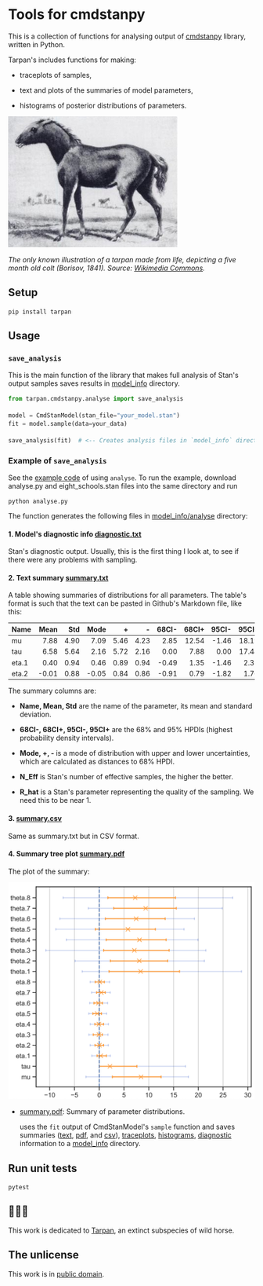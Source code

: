 # Tools for cmdstanpy

This is a collection of functions for analysing output of [cmdstanpy](https://github.com/stan-dev/cmdstanpy) library, written in Python.

Tarpan's includes functions for making:

* traceplots of samples,

* text and plots of the summaries of model parameters,

* histograms of posterior distributions of parameters.


<img src='images/tarpan.jpg' alt='Picture of Tarpan'>

*The only known illustration of a tarpan made from life, depicting a five month old colt (Borisov, 1841). Source: [Wikimedia Commons](https://commons.wikimedia.org/wiki/File:Tarpan.png).*


## Setup

```
pip install tarpan
```

## Usage

### `save_analysis`

This is the main function of the library that makes full analysis of
Stan's output samples saves results in
[model_info](docs/examples/analyse/a01_simple/model_info/analyse) directory.

```Python
from tarpan.cmdstanpy.analyse import save_analysis

model = CmdStanModel(stan_file="your_model.stan")
fit = model.sample(data=your_data)

save_analysis(fit)  # <-- Creates analysis files in `model_info` directory
```


### Example of `save_analysis`

See the [example code](docs/examples/analyse/a01_simple) of using `analyse`. To run the example,
download analyse.py and eight_schools.stan files into the same directory and run

```
python analyse.py
```

The function generates the following files in [model_info/analyse](docs/examples/analyse/a01_simple/model_info/analyse) directory:


#### 1. Model's diagnostic info [diagnostic.txt](docs/examples/analyse/a01_simple/model_info/analyse/diagnostic.txt)

Stan's diagnostic output. Usually, this is the first thing I look at, to see if there were any problems with sampling.


#### 2. Text summary [summary.txt](docs/examples/analyse/a01_simple/model_info/analyse/summary.txt)

A table showing summaries of distributions for all parameters. The table's format is such that the text can be pasted in Github's Markdown file, like this:

| Name    |   Mean |   Std |   Mode |    + |    - |   68CI- |   68CI+ |   95CI- |   95CI+ |   N_Eff |   R_hat |
|:--------|-------:|------:|-------:|-----:|-----:|--------:|--------:|--------:|--------:|--------:|--------:|
| mu      |   7.88 |  4.90 |   7.09 | 5.46 | 4.23 |    2.85 |   12.54 |   -1.46 |   18.19 |    2438 |    1.00 |
| tau     |   6.58 |  5.64 |   2.16 | 5.72 | 2.16 |    0.00 |    7.88 |    0.00 |   17.44 |    1394 |    1.00 |
| eta.1   |   0.40 |  0.94 |   0.46 | 0.89 | 0.94 |   -0.49 |    1.35 |   -1.46 |    2.32 |    3811 |    1.00 |
| eta.2   |  -0.01 |  0.88 |  -0.05 | 0.84 | 0.86 |   -0.91 |    0.79 |   -1.82 |    1.76 |    4484 |    1.00 |

The summary columns are:

*  **Name, Mean, Std** are the name of the parameter, its mean and standard deviation.

*  **68CI-, 68CI+, 95CI-, 95CI+** are the 68% and 95% HPDIs (highest probability density intervals).

* **Mode, +, -** is a mode of distribution with upper and lower uncertainties, which are calculated as distances to 68% HPDI.

* **N_Eff** is Stan's number of effective samples, the higher the better.

* **R_hat** is a Stan's parameter representing the quality of the sampling. We need this to be near 1.


#### 3. [summary.csv](docs/examples/analyse/a01_simple/model_info/analyse/summary.csv)

Same as summary.txt but in CSV format.


#### 4. Summary tree plot [summary.pdf](docs/examples/analyse/a01_simple/model_info/analyse/summary.pdf)

The plot of the summary:

<img src="docs/examples/analyse/a01_simple/model_info/analyse/summary.png" width="700" alt="Summary plot">



* [summary.pdf](docs/examples/analyse/model_info/eight_schools/summary.pdf): Summary of parameter distributions.

  uses the `fit` output of CmdStanModel's `sample` function and
saves summaries ([text](docs/examples/analyse/model_info/eight_schools/summary.txt), [pdf](docs/examples/analyse/model_info/eight_schools/summary.pdf), and [csv](docs/examples/analyse/model_info/eight_schools/summary.csv)), [traceplots](docs/examples/analyse/model_info/eight_schools/traceplot_01.pdf), [histograms](docs/examples/analyse/model_info/eight_schools/posterior_01.pdf), [diagnostic](docs/examples/analyse/model_info/eight_schools/diagnostic.txt) information to a [model_info](docs/examples/analyse/model_info) directory.


## Run unit tests

```
pytest
```


## 🐴🐴🐴

This work is dedicated to [Tarpan](https://en.wikipedia.org/wiki/Tarpan), an extinct subspecies of wild horse.


## The unlicense

This work is in [public domain](LICENSE).
